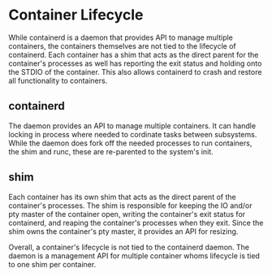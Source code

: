 # Container Lifecycle

While containerd is a daemon that provides API to manage multiple containers, the containers themselves are not tied to the lifecycle of containerd.  Each container has a shim that acts as the direct parent for the container's processes as well has reporting the exit status and holding onto the STDIO of the container.  This also allows containerd to crash and restore all functionality to containers.  


## containerd

The daemon provides an API to manage multiple containers.  It can handle locking in process where needed to cordinate tasks between subsystems.  While the daemon does fork off the needed processes to run containers, the shim and runc, these are re-parented to the system's init.

## shim

Each container has its own shim that acts as the direct parent of the container's processes.  The shim is responsible for keeping the IO and/or pty master of the container open, writing the container's exit status for containerd, and reaping the container's processes when they exit.  Since the shim owns the container's pty master, it provides an API for resizing.

Overall, a container's lifecycle is not tied to the containerd daemon.  The daemon is a management API for multiple container whoms lifecycle is tied to one shim per container.
